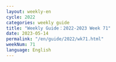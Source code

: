 ```yaml
---
layout: weekly-en
cycle: 2022
categories: weekly guide
title: "Weekly Guide：2022-2023 Week 71"
date: 2023-05-14
permalink: "/en/guide/2022/wk71.html"
weekNum: 71
language: English
---
```

